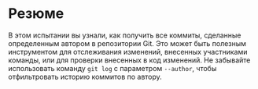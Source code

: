 # Резюме

В этом испытании вы узнали, как получить все коммиты, сделанные определенным автором в репозитории Git. Это может быть полезным инструментом для отслеживания изменений, внесенных участниками команды, или для проверки внесенных в код изменений. Не забывайте использовать команду `git log` с параметром `--author`, чтобы отфильтровать историю коммитов по автору.
